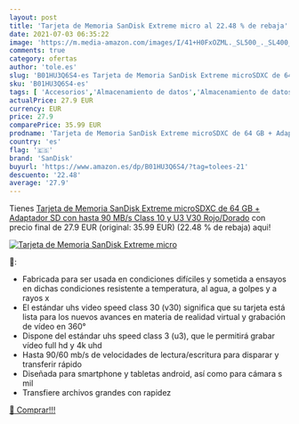 ```yaml
---
layout: post
title: 'Tarjeta de Memoria SanDisk Extreme micro al 22.48 % de rebaja'
date: 2021-07-03 06:35:22
image: 'https://m.media-amazon.com/images/I/41+H0FxOZML._SL500_._SL400_.jpg'
comments: true
category: ofertas
author: 'tole.es'
slug: 'B01HU3Q6S4-es Tarjeta de Memoria SanDisk Extreme microSDXC de 64 GB +...'
sku: 'B01HU3Q6S4-es'
tags: [ 'Accesorios','Almacenamiento de datos','Almacenamiento de datos externo','Armarios y estanterías','Informática','Tarjetas de memoria','Tarjetas microSD','sandisk', ]
actualPrice: 27.9 EUR
currency: EUR
price: 27.9
comparePrice: 35.99 EUR
prodname: 'Tarjeta de Memoria SanDisk Extreme microSDXC de 64 GB + Adaptador SD con hasta 90 MB/s  Class 10 y U3  V30  Rojo/Dorado'
country: 'es'
flag: '🇪🇸'
brand: 'SanDisk'
buyurl: 'https://www.amazon.es/dp/B01HU3Q6S4/?tag=tolees-21'
descuento: '22.48'
average: '27.9'
---
```


Tienes [Tarjeta de Memoria SanDisk Extreme microSDXC de 64 GB + Adaptador SD con hasta 90 MB/s  Class 10 y U3  V30  Rojo/Dorado](https://www.amazon.es/dp/B01HU3Q6S4/?tag=tolees-21) con precio final de  27.9 EUR (original: 35.99 EUR) (22.48 %  de rebaja) aqui!

[![Tarjeta de Memoria SanDisk Extreme micro](https://m.media-amazon.com/images/I/41+H0FxOZML._SL500_._SL400_.jpg)](https://www.amazon.es/dp/B01HU3Q6S4/?tag=tolees-21)

🔎:

- Fabricada para ser usada en condiciones difíciles y sometida a ensayos en dichas condiciones resistente a temperatura, al agua, a golpes y a rayos x
- El estándar uhs video speed class 30 (v30) significa que su tarjeta está lista para los nuevos avances en materia de realidad virtual y grabación de vídeo en 360°
- Dispone del estándar uhs speed class 3 (u3), que le permitirá grabar vídeo full hd y 4k uhd
- Hasta 90/60 mb/s de velocidades de lectura/escritura para disparar y transferir rápido
- Diseñada para smartphone y tabletas android, así como para cámara s mil
- Transfiere archivos grandes con rapidez

[🛒 Comprar!!!](https://www.amazon.es/dp/B01HU3Q6S4/?tag=tolees-21)
